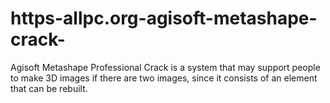 # https-allpc.org-agisoft-metashape-crack-
Agisoft Metashape Professional Crack is a system that may support people to make 3D images if there are two images, since it consists of an element that can be rebuilt. 
